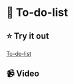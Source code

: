 # 🎯 To-do-list

## ⭐ Try it out
[To-do-list](https://tinniaru3005.github.io/To-do-list/)

## 📹 Video
